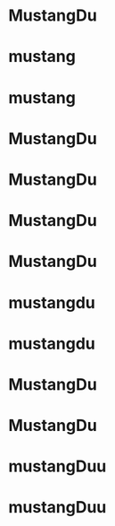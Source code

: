 # MustangDu
# mustang
# mustang
# MustangDu
# MustangDu
# MustangDu
# MustangDu
# mustangdu
# mustangdu
# MustangDu
# MustangDu
# mustangDuu
# mustangDuu
